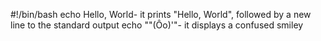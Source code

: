 #!/bin/bash
echo Hello, World- it prints "Hello, World", followed by a new line to the standard output
echo "\"(Ôo)'"- it displays a confused smiley
